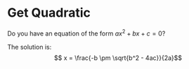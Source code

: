 
# Get Quadratic

Do you have an equation of the form $ax^2 + bx + c = 0$?

The solution is:
$$ x = \frac{-b \pm \sqrt{b^2 - 4ac}}{2a}$$
